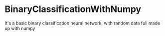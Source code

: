 # BinaryClassificationWithNumpy
It's a basic binary classification neural network, with random data full made up with numpy

